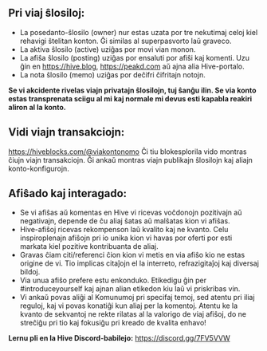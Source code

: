 ## Pri viaj ŝlosiloj:
- La posedanto-ŝlosilo (owner) nur estas uzata por tre nekutimaj celoj kiel rehavigi ŝtelitan konton. Ĝi similas al superpasvorto laŭ graveco.
- La aktiva ŝlosilo (active) uziĝas por movi vian monon. 
- La afiŝa ŝlosilo (posting) uziĝas por ensaluti por afiŝi kaj komenti. Uzu ĝin en https://hive.blog,  https://peakd.com aŭ ajna alia Hive-portalo.
- La nota ŝlosilo (memo) uziĝas por deĉifri ĉifritajn notojn.

**Se vi akcidente rivelas viajn privatajn ŝlosilojn, tuj ŝanĝu ilin. Se via konto estas transprenata sciigu al mi kaj normale mi devus esti kapabla reakiri aliron al la konto.**

## Vidi viajn transakciojn:
https://hiveblocks.com/@viakontonomo Ĉi tiu blokesplorila vido montras ĉiujn viajn transakciojn. Ĝi ankaŭ montras viajn publikajn ŝlosilojn kaj aliajn konto-konfigurojn.

## Afiŝado kaj interagado:
- Se vi afiŝas aŭ komentas en Hive vi ricevas voĉdonojn pozitivajn aŭ negativajn, depende de ĉu aliaj ŝatas aŭ malŝatas kion vi afiŝas.
- Hive-afiŝoj ricevas rekompenson laŭ kvalito kaj ne kvanto. Celu inspiroplenajn afiŝojn pri io unika kion vi havas por oferti por esti markata kiel pozitive kontribuanta de aliaj. 
- Gravas ĉiam citi/referenci ĉion kion vi metis en via afiŝo kio ne estas origine de vi. Tio implicas citaĵojn el la interreto, refrazigitaĵoj kaj diversaj bildoj. 
- Via unua afiŝo prefere estu enkonduko. Etikedigu ĝin per #introduceyourself kaj ajnan alian etikedon kiu laŭ vi priskribas vin.
- Vi ankaŭ povas aliĝi al Komunumoj pri specifaj temoj, sed atentu pri iliaj reguloj, kaj vi povas konatiĝi kun aliaj per la komentoj. Atentu ke la kvanto de sekvantoj ne rekte rilatas al la valorigo de viaj afiŝoj, do ne streĉiĝu pri tio kaj fokusiĝu pri kreado de kvalita enhavo!

**Lernu pli en la Hive Discord-babilejo:**
https://discord.gg/7FV5VVW
